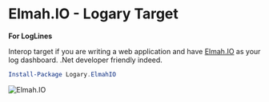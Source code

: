 # Elmah.IO - Logary Target

**For LogLines**

Interop target if you are writing a web application and have
[Elmah.IO](https://elmah.io/) as your log dashboard. <span title="Unless you're
scared of the big, big world out there, consider using something that many other
sorts of developers than .Net developers use, such as one of the other
targets">.Net developer friendly indeed</span>.

``` powershell
Install-Package Logary.ElmahIO
```

![Elmah.IO](https://raw.githubusercontent.com/logary/logary-assets/master/targets/elmahio.png)
